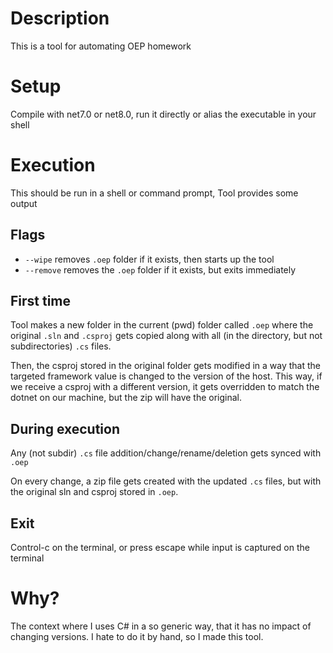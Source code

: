 # Description
This is a tool for automating OEP homework

# Setup
Compile with net7.0 or net8.0, run it directly or alias the executable in your shell

# Execution
This should be run in a shell or command prompt, Tool provides some output

## Flags
- `--wipe` removes `.oep` folder if it exists, then starts up the tool
- `--remove` removes the `.oep` folder if it exists, but exits immediately

## First time
Tool makes a new folder in the current (pwd) folder called `.oep` where the original `.sln` and `.csproj` gets copied
along with all (in the directory, but not subdirectories) `.cs` files.

Then, the csproj stored in the original folder gets modified in a way that the targeted framework value is changed to the version of the host.
This way, if we receive a csproj with a different version, it gets overridden to match the dotnet on our machine, but the zip will have the original.

## During execution
Any (not subdir) `.cs` file addition/change/rename/deletion gets synced with `.oep`

On every change, a zip file gets created with the updated `.cs` files, but with the original sln and csproj stored in `.oep`.

## Exit
Control-c on the terminal, or press escape while input is captured on the terminal

# Why?
The context where I uses C# in a so generic way, that it has no impact of changing versions.
I hate to do it by hand, so I made this tool.

